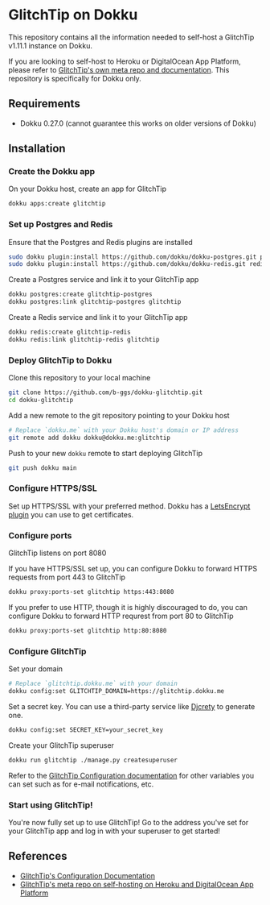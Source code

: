 # GlitchTip on Dokku

This repository contains all the information needed to self-host a GlitchTip v1.11.1 instance on Dokku.

If you are looking to self-host to Heroku or DigitalOcean App Platform, please refer to [GlitchTip's own meta repo and documentation](https://gitlab.com/glitchtip/glitchtip). This repository is specifically for Dokku only.

## Requirements

- Dokku 0.27.0 (cannot guarantee this works on older versions of Dokku)

## Installation

### Create the Dokku app

On your Dokku host, create an app for GlitchTip

```bash
dokku apps:create glitchtip
```

### Set up Postgres and Redis

Ensure that the Postgres and Redis plugins are installed

```bash
sudo dokku plugin:install https://github.com/dokku/dokku-postgres.git postgres
sudo dokku plugin:install https://github.com/dokku/dokku-redis.git redis
```

Create a Postgres service and link it to your GlitchTip app

```bash
dokku postgres:create glitchtip-postgres
dokku postgres:link glitchtip-postgres glitchtip
```

Create a Redis service and link it to your GlitchTip app

```bash
dokku redis:create glitchtip-redis
dokku redis:link glitchtip-redis glitchtip
```

### Deploy GlitchTip to Dokku

Clone this repository to your local machine

```bash
git clone https://github.com/b-ggs/dokku-glitchtip.git
cd dokku-glitchtip
```

Add a new remote to the git repository pointing to your Dokku host

```bash
# Replace `dokku.me` with your Dokku host's domain or IP address
git remote add dokku dokku@dokku.me:glitchtip
```

Push to your new `dokku` remote to start deploying GlitchTip

```bash
git push dokku main
```

### Configure HTTPS/SSL

Set up HTTPS/SSL with your preferred method. Dokku has a [LetsEncrypt plugin](https://github.com/dokku/dokku-letsencrypt) you can use to get certificates.

### Configure ports

GlitchTip listens on port 8080

If you have HTTPS/SSL set up, you can configure Dokku to forward HTTPS requests from port 443 to GlitchTip

```bash
dokku proxy:ports-set glitchtip https:443:8080
```

If you prefer to use HTTP, though it is highly discouraged to do, you can configure Dokku to forward HTTP requrest from port 80 to GlitchTip

```bash
dokku proxy:ports-set glitchtip http:80:8080
```

### Configure GlitchTip

Set your domain

```bash
# Replace `glitchtip.dokku.me` with your domain
dokku config:set GLITCHTIP_DOMAIN=https://glitchtip.dokku.me
```

Set a secret key. You can use a third-party service like [Djcrety](https://djecrety.ir/) to generate one.

```bash
dokku config:set SECRET_KEY=your_secret_key
```

Create your GlitchTip superuser

```bash
dokku run glitchtip ./manage.py createsuperuser
```

Refer to the [GlitchTip Configuration documentation](https://glitchtip.com/documentation/install#configuration) for other variables you can set such as for e-mail notifications, etc.

### Start using GlitchTip!

You're now fully set up to use GlitchTip! Go to the address you've set for your GlitchTip app and log in with your superuser to get started!

## References

- [GlitchTip's Configuration Documentation](https://glitchtip.com/documentation/install#configuration)
- [GlitchTip's meta repo on self-hosting on Heroku and DigitalOcean App Platform](https://gitlab.com/glitchtip/glitchtip)
